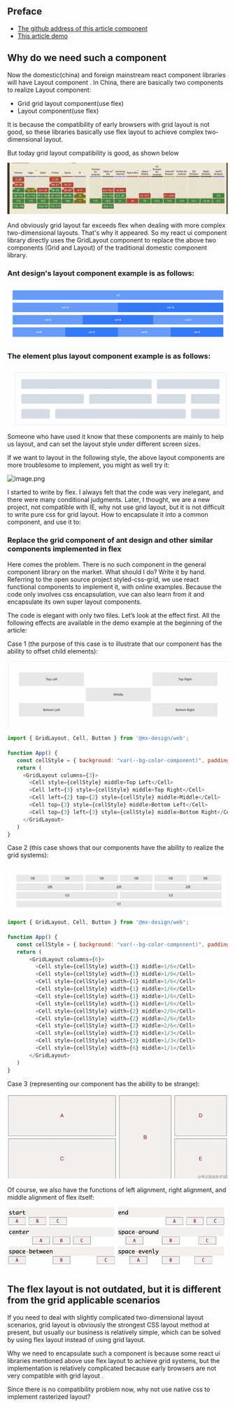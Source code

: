 ## Preface

- [The github address of this article component](https://github.com/lio-mengxiang/mx-design/tree/main/packages/mx-design-web/src/GridLayout)
- [This article demo](https://lio-mengxiang.github.io/mx-design/#/components/gridLayout)
## Why do we need such a component

Now the domestic(china) and foreign mainstream react component libraries will have Layout component . In China, there are basically two components to realize Layout component:
- Grid grid layout component(use flex)
- Layout component(use flex)

It is because the compatibility of early browsers with grid layout is not good, so these libraries basically use flex layout to achieve complex two-dimensional layout.

But today grid layout compatibility is good, as shown below

![Alt text](image.png)

And obviously grid layout far exceeds flex when dealing with more complex two-dimensional layouts. That's why it appeared. So my react ui component library directly uses the GridLayout component to replace the above two components (Grid and Layout) of the traditional domestic component library.


### Ant design's layout component example is as follows:

![Alt text](image-1.png)
### The element plus layout component example is as follows:

![Alt text](image-2.png)

Someone who have used it know that these components are mainly to help us layout, and can set the layout style under different screen sizes.

If we want to layout in the following style, the above layout components are more troublesome to implement, you might as well try it:


![image.png](https://p3-juejin.byteimg.com/tos-cn-i-k3u1fbpfcp/de19cd471abe43c991e0c35dbd874322~tplv-k3u1fbpfcp-watermark.image?)

I started to write by flex. I always felt that the code was very inelegant, and there were many conditional judgments. Later, I thought, we are a new project, not compatible with IE, why not use grid layout, but it is not difficult to write pure css for grid layout. How to encapsulate it into a common component, and use it to:

### Replace the grid component of ant design and other similar components implemented in flex

Here comes the problem. There is no such component in the general component library on the market. What should I do? Write it by hand. Referring to the open source project styled-css-grid, we use react functional components to implement it, with online examples. Because the code only involves css encapsulation, vue can also learn from it and encapsulate its own super layout components.

The code is elegant with only two files. Let’s look at the effect first. All the following effects are available in the demo example at the beginning of the article:

Case 1 (the purpose of this case is to illustrate that our component has the ability to offset child elements):

![Alt text](image-3.png)

```JAVASCRIPT
import { GridLayout, Cell, Button } from '@mx-design/web';

function App() {
   const cellStyle = { background: "var(--bg-color-component)", padding: '20px 0' };
   return (
     <GridLayout columns={3}>
       <Cell style={cellStyle} middle>Top Left</Cell>
       <Cell left={3} style={cellStyle} middle>Top Right</Cell>
       <Cell left={2} top={2} style={cellStyle} middle>Middle</Cell>
       <Cell top={3} style={cellStyle} middle>Bottom Left</Cell>
       <Cell top={3} left={3} style={cellStyle} middle>Bottom Right</Cell>
     </GridLayout>
   )
}
```
Case 2 (this case shows that our components have the ability to realize the grid systems):

![Alt text](image-4.png)

```javascript
import { GridLayout, Cell, Button } from '@mx-design/web';

function App() {
   const cellStyle = { background: "var(--bg-color-component)", padding: '4px 0' };
   return (
       <GridLayout columns={6}>
         <Cell style={cellStyle} width={1} middle>1/6</Cell>
         <Cell style={cellStyle} width={1} middle>1/6</Cell>
         <Cell style={cellStyle} width={1} middle>1/6</Cell>
         <Cell style={cellStyle} width={1} middle>1/6</Cell>
         <Cell style={cellStyle} width={1} middle>1/6</Cell>
         <Cell style={cellStyle} width={1} middle>1/6</Cell>
         <Cell style={cellStyle} width={2} middle>2/6</Cell>
         <Cell style={cellStyle} width={2} middle>2/6</Cell>
         <Cell style={cellStyle} width={2} middle>2/6</Cell>
         <Cell style={cellStyle} width={3} middle>1/3</Cell>
         <Cell style={cellStyle} width={3} middle>1/3</Cell>
         <Cell style={cellStyle} width={6} middle>1/1</Cell>
       </GridLayout>
   )
}
```

Case 3 (representing our component has the ability to be strange):
![Alt text](image-6.png)

Of course, we also have the functions of left alignment, right alignment, and middle alignment of flex itself:

![Alt text](image-5.png)

## The flex layout is not outdated, but it is different from the grid applicable scenarios

If you need to deal with slightly complicated two-dimensional layout scenarios, grid layout is obviously the strongest CSS layout method at present, but usually our business is relatively simple, which can be solved by using flex layout instead of using grid layout.

Why we need to encapsulate such a component is because some react ui libraries mentioned above use flex layout to achieve grid systems, but the implementation is relatively complicated because early browsers are not very compatible with grid layout .

Since there is no compatibility problem now, why not use native css to implement rasterized layout?
